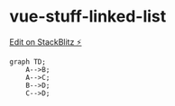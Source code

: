 # vue-stuff-linked-list

[Edit on StackBlitz ⚡️](https://stackblitz.com/edit/study-vuejs-playground-wurffh)


```mermaid
graph TD;
    A-->B;
    A-->C;
    B-->D;
    C-->D;
```
